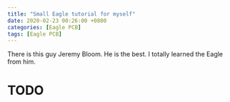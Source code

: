 ```yaml
---
title: "Small Eagle tutorial for myself"
date: 2020-02-23 00:26:00 +0800
categories: [Eagle PCB]
tags: [Eagle PCB]
---
```




There is this guy Jeremy Bloom. He is the best. I totally learned the Eagle from him.

# TODO